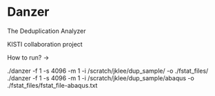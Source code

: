 # Danzer

The Deduplication Analyzer

KISTI collaboration project

How to run?
->

./danzer -f 1 -s 4096 -m 1 -i /scratch/jklee/dup_sample/ -o ./fstat_files/
./danzer -f 1 -s 4096 -m 1 -i /scratch/jklee/dup_sample/abaqus -o ./fstat_files/fstat_file-abaqus.txt
